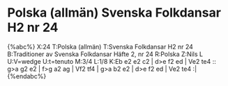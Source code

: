 # Polska (allmän) Svenska Folkdansar H2 nr 24

{%abc%}
X:24
T:Polska (allmän)
T:Svenska Folkdansar H2 nr 24
B:Traditioner av Svenska Folkdansar Häfte 2, nr 24
R:Polska
Z:Nils L
U:V=wedge
U:t=tenuto
M:3/4
L:1/8
K:Eb
e2 e2 c2 | d>e f2 ed | Ve2 te4 :: g>a g2 e2 | f>g a2 ag | Vf2 tf4 | 
g>a b2 e2 | d>e f2 ed | Ve2 te4 :|
{%endabc%}
